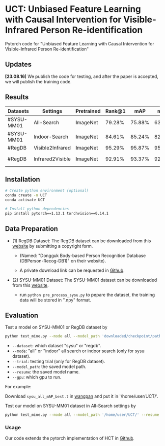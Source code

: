 # UCT: Unbiased Feature Learning with Causal Intervention for Visible-Infrared Person Re-identification
Pytorch code for "Unbiased Feature Learning with Causal Intervention for Visible-Infrared Person Re-identification"

## Updates

 **[23.08.16]** We publish the code for testing, and after the paper is accepted, we will publish the training code.

## Results

| Datasets   | Settings         | Pretrained | Rank@1 | mAP    | mINP   | Model          |
| ---------- | ---------------- | ---------- | ------ | ------ | ------ | -------------- |
| #SYSU-MM01 | All-Search       | ImageNet   | 79.28% | 75.88% | 63.76% | [wangpan](https://pan.baidu.com/s/1tsB4MBe7dHMGUn18_xoDUg?pwd=hz7q) |
| #SYSU-MM01 | Indoor-Search    | ImageNet   | 84.61% | 85.24% | 82.08% | available soon |
| #RegDB     | Visible2Infrared | ImageNet   | 95.29% | 95.87% | 95.23% | [wangpan](https://pan.baidu.com/s/1tsB4MBe7dHMGUn18_xoDUg?pwd=hz7q) |
| #RegDB     | Infrared2Visible | ImageNet   | 92.91% | 93.37% | 92.25% | available soon |

## Installation

```bash
# Create python environment (optional)
conda create -n UCT
conda activate UCT

# Install python dependencies
pip install pytorch==1.13.1 torchvision==0.14.1 
```

## Data Preparation

- (1) RegDB Dataset: The RegDB dataset can be downloaded from this [website](http://dm.dongguk.edu/link.html) by submitting a copyright form.

    - (Named: "Dongguk Body-based Person Recognition Database (DBPerson-Recog-DB1)" on their website). 

    - A private download link can be requested in [Github](https://github.com/mangye16/Cross-Modal-Re-ID-baseline). 
  
- (2) SYSU-MM01 Dataset: The SYSU-MM01 dataset can be downloaded from this [website](http://isee.sysu.edu.cn/project/RGBIRReID.htm).

   - run `python pre_process_sysu.py` to pepare the dataset, the training data will be stored in ".npy" format.

## Evaluation

Test a model on SYSU-MM01 or RegDB dataset by 

  ```bash
python test_mine.py --mode all --model_path 'downloaded/checkpoint/path/' --resume 'sysu_all_mAP_best.t' --gpu 1 --dataset sysu
  ```
  - `--dataset`: which dataset "sysu" or "regdb".
  - `--mode`: "all" or "indoor" all search or indoor search (only for sysu dataset).
  - `--trial`: testing trial (only for RegDB dataset).
  - `--model_path`: the saved model path.
  - `--resume`: the saved model name.
  - `--gpu`:  which gpu to run.

For example:

Download `sysu_all_mAP_best.t` in [wangpan](https://pan.baidu.com/s/1tsB4MBe7dHMGUn18_xoDUg?pwd=hz7q) and put it in '/home/user/UCT/'.

Test our model on SYSU-MM01 dataset in All-Search settings by 
  ```bash
python test_mine.py --mode all --model_path '/home/user/UCT/' --resume 'sysu_all_mAP_best.t' --gpu 1 --dataset sysu
  ```

### Usage

Our code extends the pytorch implementation of HCT in [Github](https://github.com/hijune6/Hetero-center-triplet-loss-for-VT-Re-ID).
